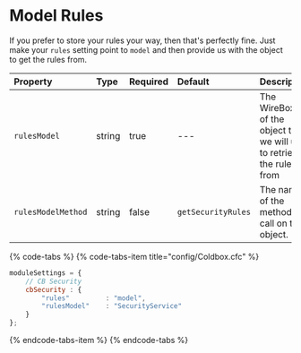 # Model Rules

If you prefer to store your rules your way, then that's perfectly fine.  Just make your `rules` setting point to `model` and then provide us with the object to get the rules from.

| Property | Type | Required | Default | Description |
| :--- | :--- | :--- | :--- | :--- |
| `rulesModel` | string | true | --- | The WireBox ID of the object that we will use to retrieve the rules from |
| `rulesModelMethod` | string | false | `getSecurityRules` | The name of the method to call on the object. |



{% code-tabs %}
{% code-tabs-item title="config/Coldbox.cfc" %}
```javascript
moduleSettings = {
	// CB Security
	cbSecurity : {
		"rules" 		: "model",
		"rulesModel" 	: "SecurityService"
	}
};
```
{% endcode-tabs-item %}
{% endcode-tabs %}

  


